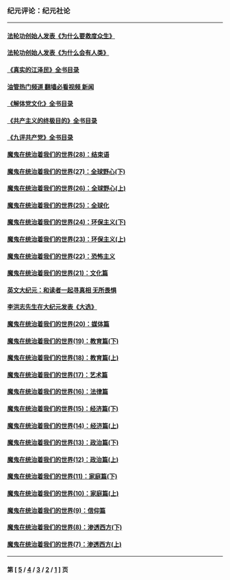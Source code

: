 ### 纪元评论：纪元社论
---
#### [法轮功创始人发表《为什么要救度众生》](../../pages/nsc422/n13975246.md?04290330) 
#### [法轮功创始人发表《为什么会有人类》](../../pages/nsc422/n13912117.md?04290330) 
#### [《真实的江泽民》全书目录](../../pages/nsc422/n13721399.md?04290330) 
#### [油管热门频道 翻墙必看视频 新闻](ok?04290330)
#### [《解体党文化》全书目录](../../pages/nsc422/n13721157.md?04290330) 
#### [《共产主义的终极目的》全书目录](../../pages/nsc422/n13721048.md?04290330) 
#### [《九评共产党》全书目录](../../pages/nsc422/n13708085.md?04290330) 
#### [魔鬼在统治着我们的世界(28)：结束语](../../pages/nsc422/n10936246.md?04290330) 
#### [魔鬼在统治着我们的世界(27)：全球野心(下)](../../pages/nsc422/n10928319.md?04290330) 
#### [魔鬼在统治着我们的世界(26)：全球野心(上)](../../pages/nsc422/n10900318.md?04290330) 
#### [魔鬼在统治着我们的世界(25)：全球化](../../pages/nsc422/n10788205.md?04290330) 
#### [魔鬼在统治着我们的世界(24)：环保主义(下)](../../pages/nsc422/n10695307.md?04290330) 
#### [魔鬼在统治着我们的世界(23)：环保主义(上)](../../pages/nsc422/n10688613.md?04290330) 
#### [魔鬼在统治着我们的世界(22)：恐怖主义](../../pages/nsc422/n10614727.md?04290330) 
#### [魔鬼在统治着我们的世界(21)：文化篇](../../pages/nsc422/n10597706.md?04290330) 
#### [英文大纪元：和读者一起寻真相 无所畏惧](../../pages/nsc422/n12542027.md?04290330) 
#### [李洪志先生在大纪元发表《大选》](../../pages/nsc422/n12534746.md?04290330) 
#### [魔鬼在统治着我们的世界(20)：媒体篇](../../pages/nsc422/n10586579.md?04290330) 
#### [魔鬼在统治着我们的世界(19)：教育篇(下)](../../pages/nsc422/n10564808.md?04290330) 
#### [魔鬼在统治着我们的世界(18)：教育篇(上)](../../pages/nsc422/n10526970.md?04290330) 
#### [魔鬼在统治着我们的世界(17)：艺术篇](../../pages/nsc422/n10499093.md?04290330) 
#### [魔鬼在统治着我们的世界(16)：法律篇](../../pages/nsc422/n10485969.md?04290330) 
#### [魔鬼在统治着我们的世界(15)：经济篇(下)](../../pages/nsc422/n10469975.md?04290330) 
#### [魔鬼在统治着我们的世界(14)：经济篇(上)](../../pages/nsc422/n10457370.md?04290330) 
#### [魔鬼在统治着我们的世界(13)：政治篇(下)](../../pages/nsc422/n10448270.md?04290330) 
#### [魔鬼在统治着我们的世界(12)：政治篇(上)](../../pages/nsc422/n10444576.md?04290330) 
#### [魔鬼在统治着我们的世界(11)：家庭篇(下)](../../pages/nsc422/n10440961.md?04290330) 
#### [魔鬼在统治着我们的世界(10)：家庭篇(上)](../../pages/nsc422/n10435448.md?04290330) 
#### [魔鬼在统治着我们的世界(9)：信仰篇](../../pages/nsc422/n10432159.md?04290330) 
#### [魔鬼在统治着我们的世界(8)：渗透西方(下)](../../pages/nsc422/n10429603.md?04290330) 
#### [魔鬼在统治着我们的世界(7)：渗透西方(上)](../../pages/nsc422/n10426013.md?04290330) 

---
#### 第 [ [5](./5.md?04290330) / [4](./4.md?04290330) / [3](./3.md?04290330) / [2](./2.md?04290330) / [1](./1.md?04290330) ] 页
